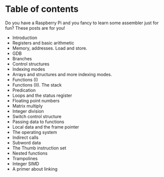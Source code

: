 # Table of contents


Do you have a Raspberry Pi and you fancy to learn some assembler just for fun? These posts are for you!

- Introduction
- Registers and basic arithmetic
- Memory, addresses. Load and store.
- GDB
- Branches
- Control structures
- Indexing modes
- Arrays and structures and more indexing modes.
- Functions (I)
- Functions (II). The stack
- Predication
- Loops and the status register
- Floating point numbers
- Matrix multiply
- Integer division
- Switch control structure
- Passing data to functions
- Local data and the frame pointer
- The operating system
- Indirect calls
- Subword data
- The Thumb instruction set
- Nested functions
- Trampolines
- Integer SIMD
- A primer about linking
